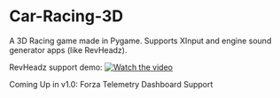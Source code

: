 # Car-Racing-3D
A 3D Racing game made in Pygame. Supports XInput and engine sound generator apps (like RevHeadz).

RevHeadz support demo:
[![Watch the video](https://img.youtube.com/vi/dj6lxnXrw1Q/maxresdefault.jpg)](https://youtu.be/dj6lxnXrw1Q)

Coming Up in v1.0: Forza Telemetry Dashboard Support
